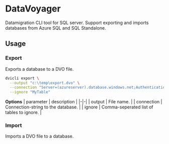 # DataVoyager
Datamigration CLI tool for SQL server. Support exporting and imports databases from Azure SQL and SQL Standalone.

## Usage

### Export
Exports a database to a DVO file.

```bash
dvicli export \
  --output "c:\temp\export.dvo" \
  --connection "Server=(azureserver).database.windows.net;Authentication=Active Directory Interactive;Encrypt=True;Database=(database)" \
  --ignore "MyTable"
```

**Options**
| parameter | description |
|-|-|
| output | File name. |
| connection | Connection-string to the database. |
| ignore | Comma-seperated list of tables to ignore. |

### Import
Imports a DVO file to a database.
